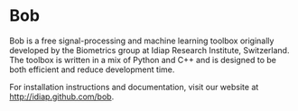 Bob
===

Bob is a free signal-processing and machine learning toolbox originally
developed by the Biometrics group at Idiap Research Institute, Switzerland. The
toolbox is written in a mix of Python and C++ and is designed to be both
efficient and reduce development time.

For installation instructions and documentation, visit our website
at http://idiap.github.com/bob.

